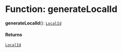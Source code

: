 # Function: generateLocalId

**generateLocalId**(): [`LocalId`](/en/auto-docs/editor/types/LocalId.md)

#### Returns

[`LocalId`](/en/auto-docs/editor/types/LocalId.md)
